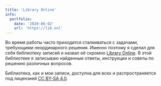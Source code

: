 ```yaml
---
title: 'Library Online'
info:
  portfolio:
    date: '2020-06-02'
    url: 'https://lib.onl'
---
```


Во время работы часто приходится сталкиваться с задачами, требующими неординарного решения. Именно поэтому я сделал для себя библиотеку записей и назвал её скромно [Library Online](https://lib.onl). В этой библиотеке я записываю найденные ответы, инструкции и советы по решению различных вопросов.

Библиотека, как и мои записи, доступна для всех и распространяется под лицензией [CC BY-SA 4.0](https://creativecommons.org/licenses/by-sa/4.0/).

<!--more-->
